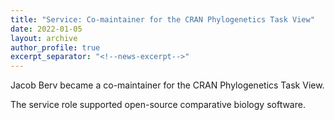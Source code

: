 ```yaml
---
title: "Service: Co-maintainer for the CRAN Phylogenetics Task View"
date: 2022-01-05
layout: archive
author_profile: true
excerpt_separator: "<!--news-excerpt-->"
---
```

Jacob Berv became a co-maintainer for the CRAN Phylogenetics Task View.

<!--news-excerpt-->
The service role supported open-source comparative biology software.
